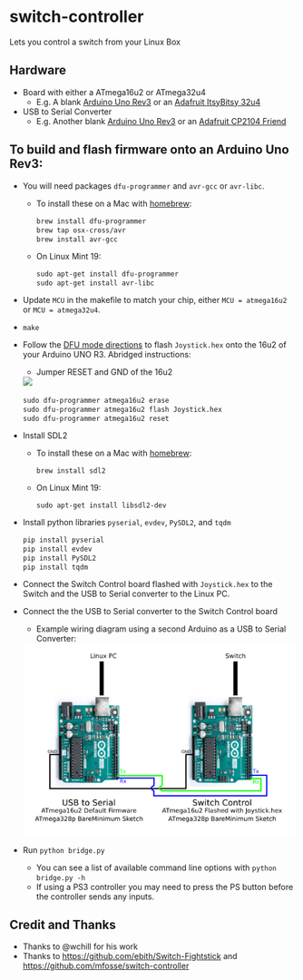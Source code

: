 # switch-controller

Lets you control a switch from your Linux Box

## Hardware
* Board with either a ATmega16u2 or ATmega32u4
	* E.g. A blank [Arduino Uno Rev3](https://store.arduino.cc/usa/arduino-uno-rev3) or an [Adafruit ItsyBitsy 32u4](https://www.adafruit.com/product/3677)
* USB to Serial Converter
	* E.g. Another blank [Arduino Uno Rev3](https://store.arduino.cc/usa/arduino-uno-rev3) or an [Adafruit CP2104 Friend](https://www.adafruit.com/product/3309)

## To build and flash firmware onto an Arduino Uno Rev3:
* You will need packages `dfu-programmer` and `avr-gcc` or `avr-libc`.
	* To install these on a Mac with [homebrew](https://brew.sh):
		```
		brew install dfu-programmer
		brew tap osx-cross/avr
		brew install avr-gcc
		```
	* On Linux Mint 19:
		```
		sudo apt-get install dfu-programmer
		sudo apt-get install avr-libc
		```

* Update `MCU` in the makefile to match your chip, either `MCU = atmega16u2` or `MCU = atmega32u4`.
* `make`
* Follow the [DFU mode directions](https://www.arduino.cc/en/Hacking/DFUProgramming8U2) to flash `Joystick.hex` onto the 16u2 of your Arduino UNO R3.  Abridged instructions:
	* Jumper RESET and GND of the 16u2
	<img src="https://www.arduino.cc/en/uploads/Hacking/Uno-front-DFU-reset.png" width="300">

	```
	sudo dfu-programmer atmega16u2 erase
	sudo dfu-programmer atmega16u2 flash Joystick.hex
	sudo dfu-programmer atmega16u2 reset
	```
* Install SDL2 <!-- https://github.com/cztomczak/cefpython/blob/master/examples/pysdl2.py -->
	* To install these on a Mac with [homebrew](https://brew.sh):
		```
		brew install sdl2
		```
	* On Linux Mint 19:
		```
		sudo apt-get install libsdl2-dev
		```
* Install python libraries `pyserial`, `evdev`, `PySDL2`, and `tqdm`
	```
	pip install pyserial
	pip install evdev
	pip install PySDL2
	pip install tqdm
	```

* Connect the Switch Control board flashed with `Joystick.hex` to the Switch and the USB to Serial converter to the Linux PC.
* Connect the the USB to Serial converter to the Switch Control board
	* Example wiring diagram using a second Arduino as a USB to Serial Converter: 
	<img src="./hardware-diagram.png" width="600">

* Run `python bridge.py`
	* You can see a list of available command line options with `python bridge.py -h`
	* If using a PS3 controller you may need to press the PS button before the controller sends any inputs.

## Credit and Thanks
* Thanks to @wchill for his work
* Thanks to https://github.com/ebith/Switch-Fightstick and https://github.com/mfosse/switch-controller